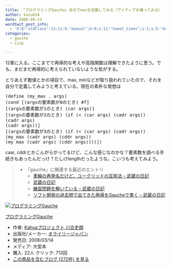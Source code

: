 ```yaml
---
title: 『プログラミングGauche』自分でmaxを定義してみる（アイディアを練ってみる）
author: kazu634
date: 2008-09-23
wordtwit_post_info:
  - 'O:8:"stdClass":13:{s:6:"manual";b:0;s:11:"tweet_times";i:1;s:5:"delay";i:0;s:7:"enabled";i:1;s:10:"separation";s:2:"60";s:7:"version";s:3:"3.7";s:14:"tweet_template";b:0;s:6:"status";i:2;s:6:"result";a:0:{}s:13:"tweet_counter";i:2;s:13:"tweet_log_ids";a:1:{i:0;i:4293;}s:9:"hash_tags";a:0:{}s:8:"accounts";a:1:{i:0;s:7:"kazu634";}}'
categories:
  - gauche
  - Lisp

---
```

<div class="section">
<p>
    12章に入る。ここまでで再帰的な考えや高階関数は理解できたように思う。でも、まだまだ再帰的に考えられていないような気がする。
</p>
  
<p>
    とりあえず数値とかの項目で、max, minなどが取り扱われていたので、それを自分で定義してみようと考えている。現在の素朴な発想は
</p>
  
<pre class="syntax-highlight">
<span class="synSpecial">(</span>define <span class="synSpecial">(</span>my_max<span class="synStatement"> . </span>args<span class="synSpecial">)</span>
<span class="synSpecial">(</span><span class="synStatement">cond</span> [<span class="synSpecial">(</span>argsの要素数が0のとき<span class="synSpecial">)</span> #f]
[<span class="synSpecial">(</span>argsの要素数が1のとき<span class="synSpecial">)</span> <span class="synSpecial">(</span><span class="synStatement">car</span> args<span class="synSpecial">)</span>]
[<span class="synSpecial">(</span>argsの要素数が2のとき<span class="synSpecial">)</span> <span class="synSpecial">(</span><span class="synStatement">if</span> <span class="synSpecial">(</span><span class="synStatement">&#60;</span> <span class="synSpecial">(</span><span class="synStatement">car</span> args<span class="synSpecial">)</span> <span class="synSpecial">(</span><span class="synStatement">cadr</span> args<span class="synSpecial">))</span>
<span class="synSpecial">(</span><span class="synStatement">cadr</span> args<span class="synSpecial">)</span>
<span class="synSpecial">(</span><span class="synStatement">cadr</span> args<span class="synSpecial">))</span>]
[<span class="synSpecial">(</span>argsの要素数が3のとき<span class="synSpecial">)</span> <span class="synSpecial">(</span><span class="synStatement">if</span> <span class="synSpecial">(</span><span class="synStatement">&#60;</span> <span class="synSpecial">(</span><span class="synStatement">car</span> args<span class="synSpecial">)</span> <span class="synSpecial">(</span><span class="synStatement">cadr</span> args<span class="synSpecial">))</span>
<span class="synSpecial">(</span>my_max <span class="synSpecial">(</span><span class="synStatement">cadr</span> args<span class="synSpecial">)</span> <span class="synSpecial">(</span><span class="synStatement">cddr</span> args<span class="synSpecial">))</span>
<span class="synSpecial">(</span>my_max <span class="synSpecial">(</span><span class="synStatement">cadr</span> args<span class="synSpecial">)</span> <span class="synSpecial">(</span><span class="synStatement">cddr</span> args<span class="synSpecial">))))</span>]<span class="synSpecial">)</span>
</pre>
  
<p>
    caar, cddrとかこんがらがってるけど、こんな感じなのかな？要素数を調べる手続きもあったんだっけ？たしけlengthだったような。こいつも考えてみよう。
</p>
  
<blockquote>
<ul>
<li>
        「gauche」に関連する最近のエントリ <ul>
<li>
<a href="http://d.hatena.ne.jp/sirocco634/20080921/1221983678" onclick="__gaTracker('send', 'event', 'outbound-article', 'http://d.hatena.ne.jp/sirocco634/20080921/1221983678', ' 車輪の再発名だけど、ユークリッドの互除法 &#8211; 武蔵の日記');" target="_blank"> 車輪の再発名だけど、ユークリッドの互除法 &#8211; 武蔵の日記</a>
</li>
<li>
<a href="http://d.hatena.ne.jp/sirocco634/20080915/4062138271" onclick="__gaTracker('send', 'event', 'outbound-article', 'http://d.hatena.ne.jp/sirocco634/20080915/4062138271', '武蔵の日記');" target="_blank">武蔵の日記</a>
</li>
<li>
<a href="http://d.hatena.ne.jp/sirocco634/20080907/1220766982" onclick="__gaTracker('send', 'event', 'outbound-article', 'http://d.hatena.ne.jp/sirocco634/20080907/1220766982', ' 練習問題を解いている &#8211; 武蔵の日記');" target="_blank"> 練習問題を解いている &#8211; 武蔵の日記</a>
</li>
<li>
<a href="http://d.hatena.ne.jp/sirocco634/20080906/1220709106" onclick="__gaTracker('send', 'event', 'outbound-article', 'http://d.hatena.ne.jp/sirocco634/20080906/1220709106', ' ソフト開発の過去問で出てきた再帰をGaucheで書く &#8211; 武蔵の日記');" target="_blank"> ソフト開発の過去問で出てきた再帰をGaucheで書く &#8211; 武蔵の日記</a>
</li>
</ul>
</li>
</ul>
</blockquote>
  
<div class="hatena-asin-detail">
<a href="http://www.amazon.co.jp/dp/4873113482/?tag=hatena_st1-22&ascsubtag=d-7ibv" onclick="__gaTracker('send', 'event', 'outbound-article', 'http://www.amazon.co.jp/dp/4873113482/?tag=hatena_st1-22&ascsubtag=d-7ibv', '');"><img src="https://images-na.ssl-images-amazon.com/images/I/51Exg14b4uL._SL160_.jpg" class="hatena-asin-detail-image" alt="プログラミングGauche" title="プログラミングGauche" /></a></p> 
    
<div class="hatena-asin-detail-info">
<p class="hatena-asin-detail-title">
<a href="http://www.amazon.co.jp/dp/4873113482/?tag=hatena_st1-22&ascsubtag=d-7ibv" onclick="__gaTracker('send', 'event', 'outbound-article', 'http://www.amazon.co.jp/dp/4873113482/?tag=hatena_st1-22&ascsubtag=d-7ibv', 'プログラミングGauche');">プログラミングGauche</a>
</p>
      
<ul>
<li>
<span class="hatena-asin-detail-label">作者:</span> <a href="http://d.hatena.ne.jp/keyword/Kahua%A5%D7%A5%ED%A5%B8%A5%A7%A5%AF%A5%C8" onclick="__gaTracker('send', 'event', 'outbound-article', 'http://d.hatena.ne.jp/keyword/Kahua%A5%D7%A5%ED%A5%B8%A5%A7%A5%AF%A5%C8', 'Kahuaプロジェクト');" class="keyword">Kahuaプロジェクト</a>,<a href="http://d.hatena.ne.jp/keyword/%C0%EE%B9%E7%BB%CB%CF%AF" onclick="__gaTracker('send', 'event', 'outbound-article', 'http://d.hatena.ne.jp/keyword/%C0%EE%B9%E7%BB%CB%CF%AF', '川合史朗');" class="keyword">川合史朗</a>
</li>
<li>
<span class="hatena-asin-detail-label">出版社/メーカー:</span> <a href="http://d.hatena.ne.jp/keyword/%A5%AA%A5%E9%A5%A4%A5%EA%A1%BC%A5%B8%A5%E3%A5%D1%A5%F3" onclick="__gaTracker('send', 'event', 'outbound-article', 'http://d.hatena.ne.jp/keyword/%A5%AA%A5%E9%A5%A4%A5%EA%A1%BC%A5%B8%A5%E3%A5%D1%A5%F3', 'オライリージャパン');" class="keyword">オライリージャパン</a>
</li>
<li>
<span class="hatena-asin-detail-label">発売日:</span> 2008/03/14
</li>
<li>
<span class="hatena-asin-detail-label">メディア:</span> 大型本
</li>
<li>
<span class="hatena-asin-detail-label">購入</span>: 22人 <span class="hatena-asin-detail-label">クリック</span>: 713回
</li>
<li>
<a href="http://d.hatena.ne.jp/asin/4873113482" onclick="__gaTracker('send', 'event', 'outbound-article', 'http://d.hatena.ne.jp/asin/4873113482', 'この商品を含むブログ (272件) を見る');" target="_blank">この商品を含むブログ (272件) を見る</a>
</li>
</ul>
</div>
    
<div class="hatena-asin-detail-foot">
</div>
</div>
</div>

